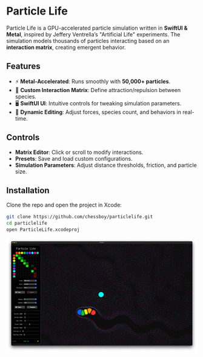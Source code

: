 # Particle Life

Particle Life is a GPU-accelerated particle simulation written in **SwiftUI & Metal**, inspired by Jeffery Ventrella’s "Artificial Life" experiments. The simulation models thousands of particles interacting based on an **interaction matrix**, creating emergent behavior.

## Features
- ⚡ **Metal-Accelerated**: Runs smoothly with **50,000+ particles**.
- 🎨 **Custom Interaction Matrix**: Define attraction/repulsion between species.
- 🖥 **SwiftUI UI**: Intuitive controls for tweaking simulation parameters.
- 🔧 **Dynamic Editing**: Adjust forces, species count, and behaviors in real-time.

## Controls
- **Matrix Editor**: Click or scroll to modify interactions.
- **Presets**: Save and load custom configurations.
- **Simulation Parameters**: Adjust distance thresholds, friction, and particle size.

## Installation
Clone the repo and open the project in Xcode:
```sh
git clone https://github.com/chessboy/particlelife.git
cd particlelife
open ParticleLife.xcodeproj
```
![Particle Life Simulation](screenshot.png)
